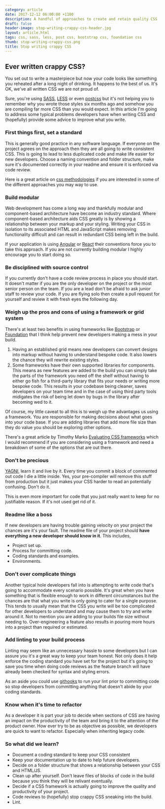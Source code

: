 ```yaml
---
category: article
date: 2017-12-12 06:00:00 +1100
description: A handful of approaches to create and retain quality CSS
draft: false
header-image: stop-writing-crappy-css-header.jpg
layout: article.html
tags: css, sass, less, post css, bootstrap css, foundation css
thumb: stop-writing-crappy-css.png
title: Stop writing crappy CSS
---
```

## Ever written crappy CSS?
You set out to write a masterpiece but now your code looks like something you reheated after a long night of drinking. It happens to the best of us. It's OK, we've all written CSS we are not proud of. 

Sure, you're using [SASS](http://sass-lang.com/), [LESS](http://lesscss.org/) or even [postcss](http://postcss.org/) but it's not helping you to remember why you wrote those styles six months ago and somehow you are compiling far more CSS than you would expect. In this article I'm going to address some typical problems developers have when writing CSS and (hopefully) provide some advice to improve what you write.

### First things first, set a standard
This is generally good practice in any software language. If everyone on the project agrees on the approach then they are all going to write consistent CSS. This is going to lead to less duplicated code and make life easier for new developers. Choose a naming convention and folder structure, make sure it's documented correctly in your readme and ensure it is enforced via code review.

Here is a great article on [css methodologies](https://codepen.io/hidanielle/post/css-methodologies-naming-conventions-and-file-structures) if you are interested in some of the different approaches you may way to use.

### Build modular
Web development has come a long way and thankfully modular and component-based architecture have become an industry standard. Where component-based architecture aids CSS greatly is by showing a relationship between your markup and your styling. Writing your CSS in isolation to its associated HTML and JavaScript makes removing functionality difficult and can result in redundant CSS being left in the build. 

If your application is using [Angular](https://angularjs.org/) or [React](https://reactjs.org/) their conventions force you to take this approach. If you are not currently building modular I highly encourage you to start doing so.

### Be disciplined with source control
If you currently don't have a code review process in place you should start. It doesn't matter if you are the only developer on the project or the most senior person on the team. If you are a lead don't be afraid to ask junior staff to review your code. If you are flying solo then create a pull request for yourself and review it with fresh eyes the following day.

### Weigh up the pros and cons of using a framework or grid system
There's at least two benefits in using frameworks like [Bootstrap](https://getbootstrap.com/) or [Foundation](https://foundation.zurb.com/) that I think help prevent new developers making a mess in your build.
  1. Having an established grid means new developers can convert designs into markup without having to understand bespoke code. It also lowers the chance they will rewrite existing styles.
  2. Some frameworks have their own supported libraries for components. This means as new features are added to the build you can simply take the parts of the framework you need off the shelf without having to either go fish for a third-party library that fits your needs or writing more bespoke code. This results in your codebase being cleaner, saves developers on your team time and in the case of using third party tools midigates the risk of being let down by bugs in the library after becoming wed to it.

Of course, my little caveat to all this is to weigh up the advantages us using a framework. You are responsible for making decisions about what goes into your code base. If you are adding libraries that add more file size than they do value you should be exploring other options.

There's a great article by Timothy Marks [Evaluating CSS frameworks](https://codeburst.io/evaluating-css-frameworks-bulma-vs-foundation-vs-milligram-vs-pure-vs-semantic-vs-uikit-503883bd25a3) which I would recommend if you are considering using a framework and need a breakdown of some of the options that are out there.

### Don't be precious
[YAGNI](https://en.wikipedia.org/wiki/You_aren%27t_gonna_need_it), learn it and live by it. Every time you commit a block of commented out code I die a little inside. Yes, your pre-compiler will remove this stuff from production but it just makes your CSS harder to read an potentially confusing. Don't do it. 

This is even more important for code that you just really want to keep for no justifiable reason. If it's not used get rid of it.

### Readme like a boss
If new developers are having trouble gaining velocity on your project the chances are it's your fault. The readme file of your project should **have everything a new developer should know in it**. This includes,
  * Project set up.
  * Process for committing code.
  * Coding standards and examples.
  * Environments.

### Don't over complicate things
Another typical hole developers fall into is attempting to write code that's going to accommodate every scenario possible. It's great when you have something that is flexible enough to work in different circumstances but the chances are that what you write is only going to cater for a single purpose. This tends to usually mean that the CSS you write will be too complicated for other developers to understand and may cause them to try and write around it. Not to mention you are adding to your builds file size without needing to. Over-engineering a feature also results in pouring more hours into a project than required or estimated.

### Add linting to your build process
Linting may seem like an unnecessary hassle to some developers but I can assure you it's a great way to keep your team honest. Not only does it help enforce the coding standard you have set for the project but it's going to save you time when doing code reviews as the feature branch will have already been checked for syntax and styling errors.

As an aside you could use [githooks](https://git-scm.com/docs/githooks) to run your lint prior to committing code so stop developers from committing anything that doesn't abide by your coding standards.

### Know when it's time to refactor
As a developer it is part your job to decide when sections of CSS are having an impact on the productivity of the team and bring it to the attention of the product owner. How ever try to be as objective as possible, we developers are quick to want to refactor. Especially when inheriting legacy code.

### So what did we learn?
  * Document a coding standard to keep your CSS consistent
  * Keep your documentation up to date to help future developers.
  * Decide on a folder structure that shows a relationship between your CSS and HTML/JS.
  * Clean up after yourself. Don't leave files of blocks of code in the build because you think
  they will be relivant eventually.
  * Decide if a CSS framework is actually going to improve the quality and productivity of your project.
  * Code reviews to (hopefully) stop crappy CSS sneaking into the build.
  * Lint.
